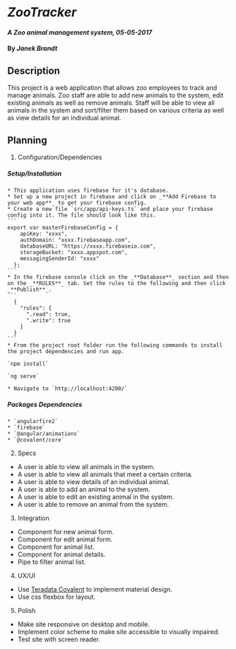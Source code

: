 # _ZooTracker_

#### _A Zoo animal management system, 05-05-2017_

####  By _**Janek Brandt**_

## Description

This project is a web application that allows zoo employees to track and manage animals. Zoo staff are able to add new animals to the system, edit existing animals as well as remove animals. Staff will be able to view all animals in the system and sort/filter them based on various criteria as well as view details for an individual animal.


## Planning

1. Configuration/Dependencies
  ##### _Setup/Installation_
    * This application uses firebase for it's database.
    * Set up a new project in firebase and click on _**Add Firebase to your web app**_ to get your firebase config.
    * Create a new file `src/app/api-keys.ts` and place your firebase config into it. The file should look like this.
    ```
    export var masterFirebaseConfig = {
        apiKey: "xxxx",
        authDomain: "xxxx.firebaseapp.com",
        databaseURL: "https://xxxx.firebaseio.com",
        storageBucket: "xxxx.appspot.com",
        messagingSenderId: "xxxx"
      };
    ```
    * In the firebase console click on the _**Database**_ section and then on the _**RULES**_ tab. Set the rules to the following and then click _**Publish**_.
    ```
      {
        "rules": {
          ".read": true,
          ".write": true
        }
      }
    ```
    * From the project root folder run the following commands to install the project dependencies and run app.

    `npm install`

    `ng serve`

    * Navigate to `http://localhost:4200/`

  ##### _Packages Dependencies_
    * `angularfire2`
    * `firebase`
    * `@angular/animations`
    * `@covalent/core`


2. Specs
  * A user is able to view all animals in the system.
  * A user is able to view all animals that meet a certain criteria.
  * A user is able to view details of an individual animal.
  * A user is able to add an animal to the system.
  * A user is able to edit an existing animal in the system.
  * A user is able to remove an animal from the system.


3. Integration
  * Component for new animal form.
  * Component for edit animal form.
  * Component for animal list.
  * Component for animal details.
  * Pipe to filter animal list.


4. UX/UI
  * Use [Teradata Covalent](https://teradata.github.io/covalent/#/) to implement material design.
  * Use css flexbox for layout.


5. Polish
  * Make site responsive on desktop and mobile.
  * Implement color scheme to make site accessible to visually impaired.
  * Test site with screen reader.
